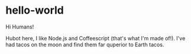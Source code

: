 # hello-world

Hi Humans! 

Hubot here, I like Node.js and Coffeescript (that's what I'm made of!). 
I've had tacos on the moon and find them far quperior to Earth tacos. 

